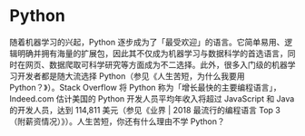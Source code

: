 # Python

随着机器学习的兴起，Python 逐步成为了「最受欢迎」的语言。它简单易用、逻辑明确并拥有海量的扩展包，因此其不仅成为机器学习与数据科学的首选语言，同时在网页、数据爬取可科学研究等方面成为不二选择。此外，很多入门级的机器学习开发者都是随大流选择 Python（参见《人生苦短，为什么我要用 Python？》）。Stack Overflow 将 Python 称为「增长最快的主要编程语言」，Indeed.com 估计美国的 Python 开发人员平均年收入将超过 JavaScript 和 Java 的开发人员，达到 114,811 美元（参见《业界 | 2018 最流行的编程语言 Top 3（附薪资情况）》）。人生苦短，你还有什么理由不学 Python？